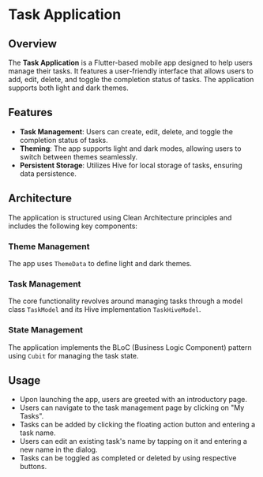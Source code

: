 # Task Application

## Overview

The **Task Application** is a Flutter-based mobile app designed to help users manage their tasks. It features a user-friendly interface that allows users to add, edit, delete, and toggle the completion status of tasks. The application supports both light and dark themes.

## Features

- **Task Management**: Users can create, edit, delete, and toggle the completion status of tasks.
- **Theming**: The app supports light and dark modes, allowing users to switch between themes seamlessly.
- **Persistent Storage**: Utilizes Hive for local storage of tasks, ensuring data persistence.


## Architecture
The application is structured using Clean Architecture principles and includes the following
key components:

### Theme Management
The app uses `ThemeData` to define light and dark themes.

### Task Management
The core functionality revolves around managing tasks through a model class `TaskModel` and its Hive implementation `TaskHiveModel`.

### State Management
The application implements the BLoC (Business Logic Component) pattern using `Cubit` for managing the task state.

## Usage
- Upon launching the app, users are greeted with an introductory page.
- Users can navigate to the task management page by clicking on "My Tasks".
- Tasks can be added by clicking the floating action button and entering a task name.
- Users can edit an existing task's name by tapping on it and entering a new name in the dialog.
- Tasks can be toggled as completed or deleted by using respective buttons.